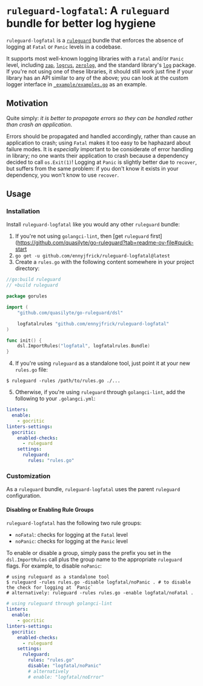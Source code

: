 # `ruleguard-logfatal`: A `ruleguard` bundle for better log hygiene

`ruleguard-logfatal` is a [`ruleguard`](https://github.com/quasilyte/go-ruleguard) bundle that enforces the absence of logging at `Fatal` or `Panic` levels in a codebase.

It supports most well-known logging libraries with a `Fatal` and/or `Panic` level, including [`zap`](https://github.com/uber-go/zap), [`logrus`](https://github.com/sirupsen/logrus), [`zerolog`](https://github.com/rs/zerolog), and the standard library's [`log`](https://pkg.go.dev/log) package. If you're not using one of these libraries, it should still work just fine if your library has an  API similar to any of the above; you can look at the custom logger interface in [`_example/examples.go`](./_example/example.go) as an example.

## Motivation

Quite simply: _it is better to propagate errors so they can be handled rather than crash an application_.

Errors should be propagated and handled accordingly, rather than cause an application to crash; using `Fatal` makes it too easy to be haphazard about failure modes. It is _especially_ important to be considerate of error handling in library; no one wants their application to crash because a dependency decided to call `os.Exit(1)`! Logging at `Panic` is slightly better due to `recover`, but suffers from the same problem: if you don't know it exists in your dependency, you won't know to use `recover`.

## Usage

### Installation

Install `ruleguard-logfatal` like you would any other `ruleguard` bundle:
1. If you're not using `golangci-lint`, then [get `ruleguard` first](https://github.com/quasilyte/go-ruleguard?tab=readme-ov-file#quick-start
2. `go get -u github.com/ennyjfrick/ruleguard-logfatal@latest`
3. Create a `rules.go` with the following content somewhere in your project directory:
```go
//go:build ruleguard
// +build ruleguard

package gorules

import (
	"github.com/quasilyte/go-ruleguard/dsl"

	logfatalrules "github.com/ennyjfrick/ruleguard-logfatal"
)

func init() {
	dsl.ImportRules("logfatal", logfatalrules.Bundle)
}
```
4. If you're using `ruleguard` as a standalone tool, just point it at your new `rules.go` file:
```shell
$ ruleguard -rules /path/to/rules.go ./...
```
5. Otherwise, if you're using `ruleguard` through `golangci-lint`, add the following to your `.golangci.yml`:
```yaml
linters:
  enable:
    - gocritic
linters-settings:
  gocritic:
    enabled-checks:
      - ruleguard
    settings:
      ruleguard:
        rules: "rules.go"
```

### Customization

As a `ruleguard` bundle, `ruleguard-logfatal` uses the parent `ruleguard` configuration.

#### Disabling or Enabling Rule Groups

`ruleguard-logfatal` has the following two rule groups:
- `noFatal`: checks for logging at the `Fatal` level
- `noPanic`: checks for logging at the `Panic` level

To enable or disable a group, simply pass the prefix you set in the `dsl.ImportRules` call plus the group name to the appropriate `ruleguard` flags. For example, to disable `noPanic`:
```shell
# using ruleguard as a standalone tool
$ ruleguard -rules rules.go -disable logfatal/noPanic . # to disable the check for logging at `Panic`
# alternatively: ruleguard -rules rules.go -enable logfatal/noFatal .
```
```yaml
# using ruleguard through golangci-lint
linters:
  enable:
    - gocritic
linters-settings:
  gocritic:
    enabled-checks:
      - ruleguard
    settings:
      ruleguard:
        rules: "rules.go"
        disable: "logfatal/noPanic"
        # alternatively
        # enable: "logfatal/noError"
```